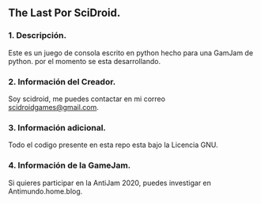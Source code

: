 ## The Last Por SciDroid.
### 1. Descripción.
Este es un juego de consola escrito en python hecho para una GamJam de python. por el momento se esta desarrollando.
### 2. Información del Creador.
Soy scidroid, me puedes contactar en mi correo scidroidgames@gmail.com.
### 3. Información adicional.
Todo el codigo presente en esta repo esta bajo la Licencia GNU.
### 4. Información de la GameJam.
Si quieres participar en la AntiJam 2020, puedes investigar en Antimundo.home.blog.
